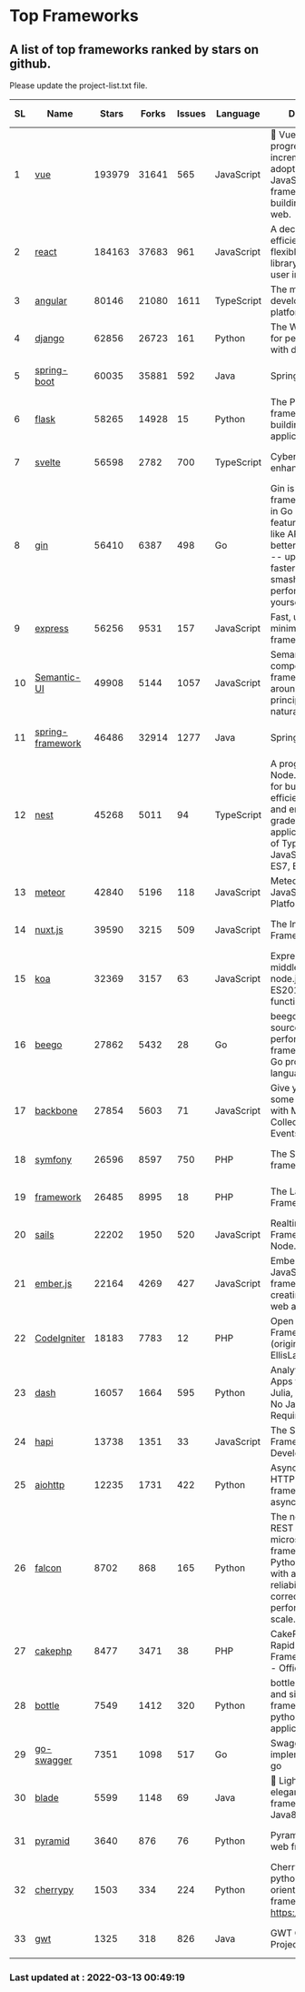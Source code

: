 # Top Frameworks
## A list of top frameworks ranked by stars on github.  
Please update the project-list.txt file.

| SL| Name  | Stars| Forks| Issues | Language | Description | Last Commit |
| --| ------| -----| ---- | ------ | -------- | ----------- | ----------- |
| 1 | [vue](https://github.com/vuejs/vue) | 193979 | 31641 | 565 | JavaScript | 🖖 Vue.js is a progressive, incrementally-adoptable JavaScript framework for building UI on the web. | 2022-02-22 18:38:12 |
| 2 | [react](https://github.com/facebook/react) | 184163 | 37683 | 961 | JavaScript | A declarative, efficient, and flexible JavaScript library for building user interfaces. | 2022-03-13 00:21:58 |
| 3 | [angular](https://github.com/angular/angular) | 80146 | 21080 | 1611 | TypeScript | The modern web developer’s platform | 2022-03-10 23:51:18 |
| 4 | [django](https://github.com/django/django) | 62856 | 26723 | 161 | Python | The Web framework for perfectionists with deadlines. | 2022-03-11 21:16:46 |
| 5 | [spring-boot](https://github.com/spring-projects/spring-boot) | 60035 | 35881 | 592 | Java | Spring Boot | 2022-03-11 22:39:49 |
| 6 | [flask](https://github.com/pallets/flask) | 58265 | 14928 | 15 | Python | The Python micro framework for building web applications. | 2022-03-08 14:50:25 |
| 7 | [svelte](https://github.com/sveltejs/svelte) | 56598 | 2782 | 700 | TypeScript | Cybernetically enhanced web apps | 2022-03-06 15:46:48 |
| 8 | [gin](https://github.com/gin-gonic/gin) | 56410 | 6387 | 498 | Go | Gin is a HTTP web framework written in Go (Golang). It features a Martini-like API with much better performance -- up to 40 times faster. If you need smashing performance, get yourself some Gin. | 2022-03-12 12:42:58 |
| 9 | [express](https://github.com/expressjs/express) | 56256 | 9531 | 157 | JavaScript | Fast, unopinionated, minimalist web framework for node. | 2022-03-01 04:41:41 |
| 10 | [Semantic-UI](https://github.com/Semantic-Org/Semantic-UI) | 49908 | 5144 | 1057 | JavaScript | Semantic is a UI component framework based around useful principles from natural language. | 2018-10-21 20:59:02 |
| 11 | [spring-framework](https://github.com/spring-projects/spring-framework) | 46486 | 32914 | 1277 | Java | Spring Framework | 2022-03-12 17:16:26 |
| 12 | [nest](https://github.com/nestjs/nest) | 45268 | 5011 | 94 | TypeScript | A progressive Node.js framework for building efficient, scalable, and enterprise-grade server-side applications on top of TypeScript & JavaScript (ES6, ES7, ES8) 🚀 | 2022-03-11 14:18:54 |
| 13 | [meteor](https://github.com/meteor/meteor) | 42840 | 5196 | 118 | JavaScript | Meteor, the JavaScript App Platform | 2022-03-07 12:36:21 |
| 14 | [nuxt.js](https://github.com/nuxt/nuxt.js) | 39590 | 3215 | 509 | JavaScript | The Intuitive Vue(2) Framework | 2021-12-17 13:20:07 |
| 15 | [koa](https://github.com/koajs/koa) | 32369 | 3157 | 63 | JavaScript | Expressive middleware for node.js using ES2017 async functions | 2022-03-01 16:12:01 |
| 16 | [beego](https://github.com/beego/beego) | 27862 | 5432 | 28 | Go | beego is an open-source, high-performance web framework for the Go programming language. | 2022-03-05 10:05:33 |
| 17 | [backbone](https://github.com/jashkenas/backbone) | 27854 | 5603 | 71 | JavaScript | Give your JS App some Backbone with Models, Views, Collections, and Events | 2022-02-26 00:31:21 |
| 18 | [symfony](https://github.com/symfony/symfony) | 26596 | 8597 | 750 | PHP | The Symfony PHP framework | 2022-03-10 09:46:43 |
| 19 | [framework](https://github.com/laravel/framework) | 26485 | 8995 | 18 | PHP | The Laravel Framework. | 2022-03-12 17:20:32 |
| 20 | [sails](https://github.com/balderdashy/sails) | 22202 | 1950 | 520 | JavaScript | Realtime MVC Framework for Node.js | 2022-01-14 23:55:08 |
| 21 | [ember.js](https://github.com/emberjs/ember.js) | 22164 | 4269 | 427 | JavaScript | Ember.js - A JavaScript framework for creating ambitious web applications | 2022-03-12 22:05:05 |
| 22 | [CodeIgniter](https://github.com/bcit-ci/CodeIgniter) | 18183 | 7783 | 12 | PHP | Open Source PHP Framework (originally from EllisLab) | 2022-03-03 13:29:55 |
| 23 | [dash](https://github.com/plotly/dash) | 16057 | 1664 | 595 | Python | Analytical Web Apps for Python, R, Julia, and Jupyter. No JavaScript Required. | 2022-03-12 01:24:57 |
| 24 | [hapi](https://github.com/hapijs/hapi) | 13738 | 1351 | 33 | JavaScript | The Simple, Secure Framework Developers Trust | 2022-03-02 14:32:29 |
| 25 | [aiohttp](https://github.com/aio-libs/aiohttp) | 12235 | 1731 | 422 | Python | Asynchronous HTTP client/server framework for asyncio and Python | 2022-03-12 14:41:56 |
| 26 | [falcon](https://github.com/falconry/falcon) | 8702 | 868 | 165 | Python | The no-nonsense REST API and microservices framework for Python developers, with a focus on reliability, correctness, and performance at scale. | 2022-03-12 17:38:05 |
| 27 | [cakephp](https://github.com/cakephp/cakephp) | 8477 | 3471 | 38 | PHP | CakePHP: The Rapid Development Framework for PHP - Official Repository | 2022-03-11 15:05:04 |
| 28 | [bottle](https://github.com/bottlepy/bottle) | 7549 | 1412 | 320 | Python | bottle.py is a fast and simple micro-framework for python web-applications. | 2022-03-01 21:05:57 |
| 29 | [go-swagger](https://github.com/go-swagger/go-swagger) | 7351 | 1098 | 517 | Go | Swagger 2.0 implementation for go | 2022-03-09 23:26:48 |
| 30 | [blade](https://github.com/lets-blade/blade) | 5599 | 1148 | 69 | Java | :rocket: Lightning fast and elegant mvc framework for Java8 | 2020-03-22 13:39:23 |
| 31 | [pyramid](https://github.com/Pylons/pyramid) | 3640 | 876 | 76 | Python | Pyramid - A Python web framework | 2022-02-07 05:45:49 |
| 32 | [cherrypy](https://github.com/cherrypy/cherrypy) | 1503 | 334 | 224 | Python | CherryPy is a pythonic, object-oriented HTTP framework.      https://cherrypy.dev | 2022-02-14 20:44:10 |
| 33 | [gwt](https://github.com/gwtproject/gwt) | 1325 | 318 | 826 | Java | GWT Open Source Project | 2022-02-10 23:35:12 |

### Last updated at : 2022-03-13 00:49:19
